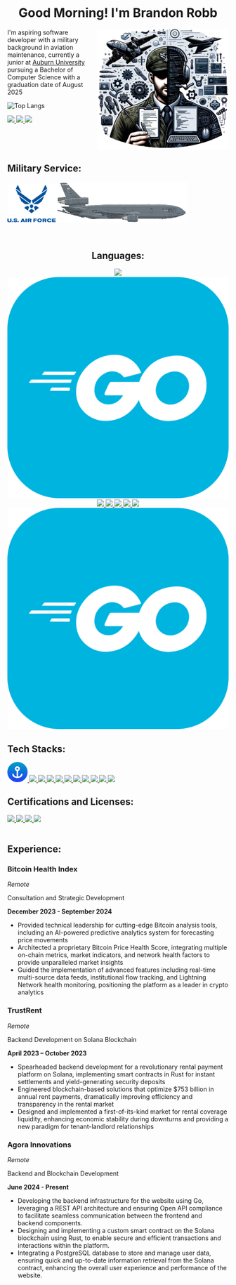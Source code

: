 <h1 align="center">Good Morning! I'm Brandon Robb </h1>

<img align=right src=header_img.png width=300>

I'm aspiring software developer with a military background in aviation maintenance, currently a junior at <a href="https://auburn.edu/">Auburn University</a> pursuing a Bachelor of Computer Science with a graduation date of August 2025


![Top Langs](https://github-readme-stats.vercel.app/api/top-langs/?username=Brobb954&layout=compact&theme=github_dark)

<div>
    <a href="https://www.linkedin.com/in/Brobb954/">
        <img src="https://img.shields.io/badge/-Brobb954-blue?style=for-the-badge&logo=Linkedin&logoColor=white&link=https://www.linkedin.com/in/brobb954/"
            height=25>
    </a>
    <a href="https://github.com/Brobb954">
        <img src="https://img.shields.io/github/followers/brobb954?label=follow&style=social" height=25>
    </a>
    <a href="mailto:bar0086@auburn.edu">
        <img src="https://img.shields.io/badge/Email-Brandon%20Robb-red&style=social" height=25>
    </a>
</div>

<br clear="right"/>

<h2>Military Service:</h2>

<p float="left">
    <img src="USAF.png" width=110><img src=kc-10.png width=300>
</p>

<br>

<div align="center">
    <p>
        <h2>Languages:</h2>
        <a href="https://docs.oracle.com/en/java/index.html">
            <img src="https://skillicons.dev/icons?i=java">
        </a>
        <a href="http://go.dev">
            <img src="https://github.com/tandpfun/skill-icons/blob/65dea6c4eaca7da319e552c09f4cf5a9a8dab2c8/icons/GoLang.svg">
        </a>
        <a href="https://git-scm.com/">
            <img src="https://skillicons.dev/icons?i=git">
        </a>
        <a href="https://docs.rs/">
            <img src="https://skillicons.dev/icons?i=rust">
        </a>
        <a href="https://www.typescriptlang.org/">
            <img src="https://skillicons.dev/icons?i=ts">
        </a>
        <a href="https://developer.mozilla.org/en-US/docs/Web/HTML">
            <img src="https://skillicons.dev/icons?i=html">
        </a>
        <a href="https://www.python.org/">
            <img src="https://skillicons.dev/icons?i=py">
        </a>
        <a href="http://go.dev">
            <img src="https://github.com/tandpfun/skill-icons/blob/65dea6c4eaca7da319e552c09f4cf5a9a8dab2c8/icons/GoLang.svg">
        </a>
    </p>
</div>
        
<h2> Tech Stacks:</h2>
<a href="https://www.anchor-lang.com/">
    <img src="anchor.png" width=46>
</a>
<a href="https://www.discord.com/">
    <img src="https://skillicons.dev/icons?i=discord">
</a>
<a href="https://www.docker.com/">
    <img src="https://skillicons.dev/icons?i=docker">
</a>
<a href="https://github.com/Brobb954">
    <img src="https://skillicons.dev/icons?i=github">
</a>
<a href="https://www.npmjs.com/">
    <img src="https://skillicons.dev/icons?i=npm">
</a>
<a href="https://pnpm.io/">
    <img src="https://skillicons.dev/icons?i=pnpm">
</a>
<a href="https://www.postgresql.org/">
    <img src="https://skillicons.dev/icons?i=postgres">
</a>
<a href="https://react.dev/">
    <img src="https://skillicons.dev/icons?i=react">
</a>
<a href="https://tauri.app/">
    <img src="https://skillicons.dev/icons?i=tauri">
</a>
<a href="https://code.visualstudio.com/">
    <img src="https://skillicons.dev/icons?i=vscode">
</a>
<a href="https://yarnpkg.com/">
    <img src="https://skillicons.dev/icons?i=yarn">
</a>
<h2>Certifications and Licenses:</h2>
<a href="https://www.coursera.org/professional-certificates/google-data-analytics">
    <img src="https://img.shields.io/badge/Certificate-Google Data Analytics Professional-darkgreen?style=for-the-badge"
        height=30 />
</a>
</a>
<a href="https://www.faa.gov/pilots/become">
    <img src="https://img.shields.io/badge/License-Private Pilot-blue?style=for-the-badge" height=30 />
</a>
<a href="https://www.coursera.org/specializations/rust-programming">
    <img src="https://img.shields.io/badge/Certificate-Rust Programming Specialization-red?style=for-the-badge"
        height=30 />
</a>
<a href="https://www.faa.gov/mechanics/become">
    <img src="https://img.shields.io/badge/License-Airframe and Powerplant-blue?style=for-the-badge" height=30 />
</a>
<br><br>

<h2>Experience:</h2>
<div>
  <h3>Bitcoin Health Index</h3>
  <p><em>Remote</em></p>
  <p>Consultation and Strategic Development</p>
  <p><strong>December 2023 - September 2024</strong></p>
  <ul>
    <li>Provided technical leadership for cutting-edge Bitcoin analysis tools, including an AI-powered predictive analytics system for forecasting price movements</li>
    <li>Architected a proprietary Bitcoin Price Health Score, integrating multiple on-chain metrics, market indicators, and network health factors to provide unparalleled market insights</li>
    <li>Guided the implementation of advanced features including real-time multi-source data feeds, institutional flow tracking, and Lightning Network health monitoring, positioning the platform as a leader in crypto analytics</li>
  </ul>
</div>

<div>
  <h3>TrustRent</h3>
  <p><em>Remote</em></p>
  <p>Backend Development on Solana Blockchain</p>
  <p><strong>April 2023 – October 2023</strong></p>
  <ul>
    <li>Spearheaded backend development for a revolutionary rental payment platform on Solana, implementing smart contracts in Rust for instant settlements and yield-generating security deposits</li>
    <li>Engineered blockchain-based solutions that optimize $753 billion in annual rent payments, dramatically improving efficiency and transparency in the rental market</li>
    <li>Designed and implemented a first-of-its-kind market for rental coverage liquidity, enhancing economic stability during downturns and providing a new paradigm for tenant-landlord relationships</li>
  </ul>
</div>

<div>
  <h3>Agora Innovations</h3>
  <p><em>Remote</em></p>
  <p>Backend and Blockchain Development</p>
  <p><strong>June 2024 - Present</strong></p>
  <ul>
    <li>Developing the backend infrastructure for the website using Go, leveraging a REST API architecture and ensuring Open API compliance to facilitate seamless communication between the frontend and backend components.</li>
    <li>Designing and implementing a custom smart contract on the Solana blockchain using Rust, to enable secure and efficient transactions and interactions within the platform.</li>
    <li>Integrating a PostgreSQL database to store and manage user data, ensuring quick and up-to-date information retrieval from the Solana contract, enhancing the overall user experience and performance of the website.</li>
  </ul>
</div>
<!-- <b>Passionate Learner:</b> Always eager to learn new technologies and apply them to real-world problems.
</p> -->
</div>


<!--****
**Brobb954/Brobb954** is a ✨ _special_ ✨ repository **because** its `README.md` (this file) appears on your GitHub profile.

Here are some ideas to get you started:

- 🔭 I’m currently working on ...
- 🌱 I’m currently learning ...
- 👯 I’m looking to collaborate on ...
- 🤔 I’m looking for help with ...
- 💬 Ask me about ...
- 📫 How to reach me: ...
- 😄 Pronouns: ...
- ⚡ Fun fact: ...
-->
